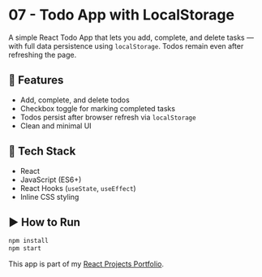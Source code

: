 # 07 - Todo App with LocalStorage

A simple React Todo App that lets you add, complete, and delete tasks — with full data persistence using `localStorage`. Todos remain even after refreshing the page.

## 🚀 Features

- Add, complete, and delete todos
- Checkbox toggle for marking completed tasks
- Todos persist after browser refresh via `localStorage`
- Clean and minimal UI

## 🧠 Tech Stack

- React
- JavaScript (ES6+)
- React Hooks (`useState`, `useEffect`)
- Inline CSS styling

## ▶️ How to Run

```bash
npm install
npm start
```

This app is part of my [React Projects Portfolio](https://github.com/abhishekdevelops/react-projects-portfolio).
